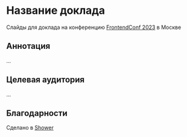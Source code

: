 # Название доклада

Слайды для доклада на конференцию [FrontendConf 2023](https://frontendconf.ru/moscow/2023) в Москве

## Аннотация

...

## Целевая аудитория

...

## Благодарности

Сделано в [Shower](https://github.com/shower/shower)
